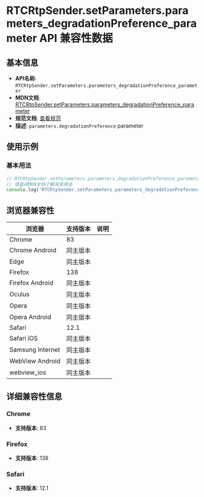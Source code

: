 # RTCRtpSender.setParameters.parameters_degradationPreference_parameter API 兼容性数据

## 基本信息

- **API名称**: `RTCRtpSender.setParameters.parameters_degradationPreference_parameter`
- **MDN文档**: [RTCRtpSender.setParameters.parameters_degradationPreference_parameter](https://developer.mozilla.org/docs/Web/API/RTCRtpSender/setParameters#degradationpreference)
- **规范文档**: [查看规范](https://w3c.github.io/mst-content-hint/#dom-rtcrtpsendparameters-degradationpreference)
- **描述**: `parameters.degradationPreference` parameter

## 使用示例

### 基本用法

```javascript
// RTCRtpSender.setParameters.parameters_degradationPreference_parameter 使用示例
// 请查阅MDN文档了解具体用法
console.log('RTCRtpSender.setParameters.parameters_degradationPreference_parameter API');
```

## 浏览器兼容性

| 浏览器 | 支持版本 | 说明 |
|--------|----------|------|
| Chrome | 83 |  |
| Chrome Android | 同主版本 |  |
| Edge | 同主版本 |  |
| Firefox | 138 |  |
| Firefox Android | 同主版本 |  |
| Oculus | 同主版本 |  |
| Opera | 同主版本 |  |
| Opera Android | 同主版本 |  |
| Safari | 12.1 |  |
| Safari iOS | 同主版本 |  |
| Samsung Internet | 同主版本 |  |
| WebView Android | 同主版本 |  |
| webview_ios | 同主版本 |  |

## 详细兼容性信息

### Chrome

- **支持版本**: 83

### Firefox

- **支持版本**: 138

### Safari

- **支持版本**: 12.1

